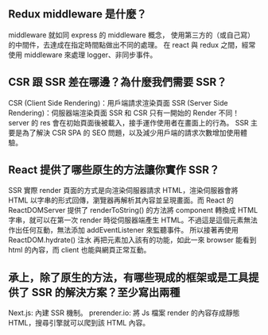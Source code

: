## Redux middleware 是什麼？
middleware 就如同 express 的 middleware 概念，
使用第三方的（或自己寫）的中間件，去達成在指定時間點做出不同的處理。
在 react 與 redux 之間，經常使用 middleware 來處理 logger、非同步事件。

## CSR 跟 SSR 差在哪邊？為什麼我們需要 SSR？
 CSR (Client Side Rendering)：用戶端請求渲染頁面
 SSR (Server Side Rendering)：伺服器端渲染頁面
 SSR 和 CSR 只有一開始的 Render 不同！server 的 res 會在初始頁面後被載入，接手運作使用者在畫面上的行為。
 SSR 主要是為了解決 CSR SPA 的 SEO 問題，以及減少用戶端的請求次數增加使用體驗。

## React 提供了哪些原生的方法讓你實作 SSR？
SSR 實際 render 頁面的方式是向渲染伺服器請求 HTML，渲染伺服器會將 HTML 以字串的形式回傳，瀏覽器再解析其內容並呈現畫面。而 React 的 ReactDOMServer 提供了 renderToString() 的方法將 component 轉換成 HTML 字串，就可以在第一次 render 時從伺服器端產生 HTML。不過這是這個元素無法作出任何互動，無法添加 addEventListener 來監聽事件。
所以接著再使用 ReactDOM.hydrate() 注水 再把元素加入該有的功能，如此一來 browser 能看到 html 的內容，而 client 也能與網頁正常互動。

## 承上，除了原生的方法，有哪些現成的框架或是工具提供了 SSR 的解決方案？至少寫出兩種

Next.js: 內建 SSR 機制。
prerender.io: 將 Js 檔案 render 的內容存成靜態 HTML，搜尋引擎就可以爬到該 HTML 內容。
